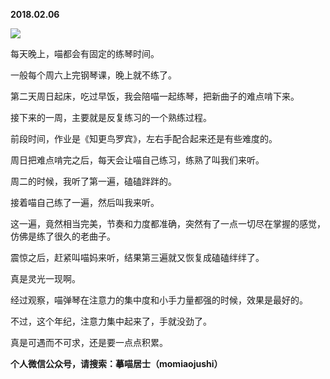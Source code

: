 
          
            
**2018.02.06**



![](//upload-images.jianshu.io/upload_images/51001-90cac962b2ca5978.jpg)




每天晚上，喵都会有固定的练琴时间。

一般每个周六上完钢琴课，晚上就不练了。

第二天周日起床，吃过早饭，我会陪喵一起练琴，把新曲子的难点啃下来。

接下来的一周，主要就是反复练习的一个熟练过程。

前段时间，作业是《知更鸟罗宾》，左右手配合起来还是有些难度的。

周日把难点啃完之后，每天会让喵自己练习，练熟了叫我们来听。

周二的时候，我听了第一遍，磕磕跘跘的。

接着喵自己练了一遍，然后叫我来听。

这一遍，竟然相当完美，节奏和力度都准确，突然有了一点一切尽在掌握的感觉，仿佛是练了很久的老曲子。

震惊之后，赶紧叫喵妈来听，结果第三遍就又恢复成磕磕绊绊了。

真是灵光一现啊。

经过观察，喵弹琴在注意力的集中度和小手力量都强的时候，效果是最好的。

不过，这个年纪，注意力集中起来了，手就没劲了。

真是可遇而不可求，还是要一点点积累。


**个人微信公众号，请搜索：摹喵居士（momiaojushi）**

          
        